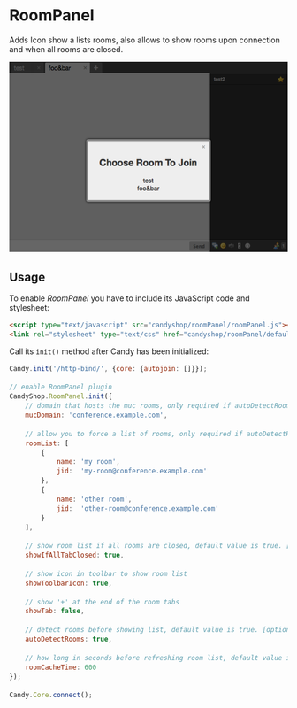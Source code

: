 # RoomPanel
Adds Icon show a lists rooms, also allows to show rooms upon connection and when all rooms are closed.

![RoomPanel](screenshot.png)

## Usage
To enable *RoomPanel* you have to include its JavaScript code and stylesheet:

```HTML
<script type="text/javascript" src="candyshop/roomPanel/roomPanel.js"></script>
<link rel="stylesheet" type="text/css" href="candyshop/roomPanel/default.css" />
```

Call its `init()` method after Candy has been initialized:

```JavaScript
Candy.init('/http-bind/', {core: {autojoin: []}});

// enable RoomPanel plugin
CandyShop.RoomPanel.init({
    // domain that hosts the muc rooms, only required if autoDetectRooms is enabled
    mucDomain: 'conference.example.com',

    // allow you to force a list of rooms, only required if autoDetectRoom is disabled
    roomList: [
        {
            name: 'my room',
            jid:  'my-room@conference.example.com'
        },
        {
            name: 'other room',
            jid:  'other-room@conference.example.com'
        }
    ],

    // show room list if all rooms are closed, default value is true. [optional]
    showIfAllTabClosed: true,

    // show icon in toolbar to show room list
    showToolbarIcon: true,

    // show '+' at the end of the room tabs
    showTab: false,

    // detect rooms before showing list, default value is true. [optional]
    autoDetectRooms: true,

    // how long in seconds before refreshing room list, default value is 600. [optional]
    roomCacheTime: 600
});

Candy.Core.connect();
```

